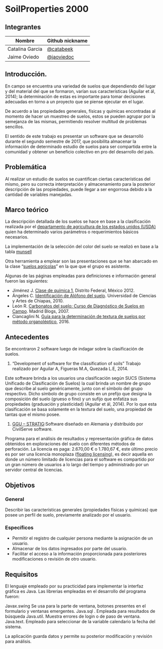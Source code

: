 ﻿

# SoilProperties 2000

## Integrantes

<Complete la siguiente tabla>

| Nombre | Github nickname |
|--------|-----------------|
|Catalina Garcia|[@catabeek](https://github.com/catabeek)|
|Jaime Oviedo|[@jaoviedoc](https://github.com/jaoviedoc)|

## Introducción.

En campo se encuentra una variedad de suelos que dependiendo del lugar y del material  del que se formaron, varían sus características (Aguilar et ál, 2014); la determinación de estas es importante para tomar decisiones adecuadas en torno a un proyecto que se piense ejecutar en el lugar. 

De acuerdo a las propiedades generales, físicas y químicas encontradas al momento de hacer un muestreo de suelos, estos se pueden agrupar por la semejanza de las mismas, permitiendo resolver multitud de problemas sencillos.

El sentido de este trabajo es presentar un software que se desarrolló durante el segundo semestre de 2017, que posibilita almacenar la información de determinado estudio de suelos para ser compartida entre la comunidad y obtener un beneficio colectivo en pro del desarrollo del país. 

## Problemática

Al realizar un estudio de suelos se cuantifican ciertas características del mismo, pero su correcta interpretación y almacenamiento para la posterior descripción de las propiedades, puede llegar a ser engorrosa debido a la cantidad de variables manejadas.

## Marco teórico

La descripción detallada de los suelos se hace en base a la clasificación realizada por el [departamento de agricultura de los estados unidos (USDA)](https://www.nrcs.usda.gov/Internet/FSE_DOCUMENTS/nrcs142p2_051546.pdf) quien ha determinado varios parámetros o requerimientos básicos necesarios.

La implementación de la selección del color del suelo se realizó en base a la tabla [munsell](http://www.edafologia.net/programas_suelos/practclas/abcsol/comun/munsells.htm)

Otra herramienta a emplear son las presentaciones que se han abarcado en la clase “[suelos agrícolas](https://sites.google.com/unal.edu.co/ingenieril)” en la que que el grupo es asistente.

Algunas de las páginas empleadas para definiciones e información general fueron las siguientes:

* Jiménez J. [Clase de química 1](http://javierjimenez302.blogspot.com.co/2012/12/suelo-se-le-denomina-sueloal-elemento-o.html), Distrito Federal, México 2012.
* Ángeles C. [Identificación de Alófono del suelo](https://es.slideshare.net/kryzdfragg/practica-alofano). Universidad de Ciencias y Artes de Chiapas, 2010.
* León R. [Carbonatos del suelo: Curso de Diagnóstico de Suelos en Campo](http://www.madrimasd.org/blogs/universo/2007/05/01/64693). Madrid Blogs, 2007.
* Ciancaglini N. [Guía para la determinación de textura de suelos por método organoléptico](http://www.prosap.gov.ar/Docs/INSTRUCTIVO%20_R001_Guía%20para%20la%20determinación%20de%20textura%20de%20suelos%20por%20método%20organoléptico.pdf), 2016.

## Antecedentes

Se encontraron 2 software luego de indagar sobre la clasificación de suelos.

 1.	“Development of software for the classification of soils” Trabajo realizado por Aguilar A, Figueras M.A, Quezada L.E, 2014.
 
Este software brinda a los usuarios una clasificación según SUCS (Sistema Unificado de Clasificación de Suelos) la cual brinda un nombre de grupo que describe al suelo genéricamente,  junto con el símbolo del grupo respectivo. Dicho símbolo de grupo consiste en un prefijo que designa la composición del suelo (grueso o fino) y un sufijo que enfatiza sus propiedades (graduación y plasticidad) (Aguilar et ál, 2014). Por lo que esta clasificación se basa solamente en la textura del suelo, una propiedad de tantas que el mismo posee.

 1.	[GGU – STRATIG](http://www.ggu-software.com/software/ggu-field/stratig/ggu-stratig_s.html):Software diseñado en Alemania y distribuido por CivilServe software.
 
Programa para el análisis de resultados y representación gráfica de datos obtenidos en exploraciones del suelo con diferentes métodos de perforación.  La licencia es paga: 2.670,00 €  o 1.780,67 €, este último precio es por ser una licencia monoplaza ([floating licensing]( https://en.wikipedia.org/wiki/Floating_licensing)), es decir aquella en donde un número limitado de licencias para el software es compartido por un gran número de usuarios a lo largo del tiempo y administrado por un servidor central de licencias. 

## Objetivos

### General

Describir las características generales (propiedades físicas y químicas) que posee un perfil de suelo, previamente analizado por el usuario. 

### Específicos

* Permitir el registro de cualquier persona mediante la asignación de un usuario.
* Almacenar de los datos ingresados por parte del usuario.
* Facilitar el acceso a la información proporcionada para posteriores modificaciones o revisión de otro usuario.
 

## Requisitos

El lenguaje empleado por su practicidad para implementar la interfaz gráfica es Java. Las librerias empleadas en el desarrollo del programa fueron:

Javax.swing Se usa para la parte de ventana, botones presentes en el formulario y ventanas emergentes.
Java.sql . Empleada para resultados de búsqueda 
Java.util. Muestra errores de login o de paso de ventana.
Java.text. Empleado para seleccionar de la variable calendario la fecha del sistema.

La aplicación guarda datos y permite su posterior modificación y revisión para análisis.

